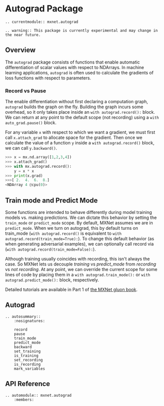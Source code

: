 # Autograd Package


```eval_rst
.. currentmodule:: mxnet.autograd
```

```eval_rst
.. warning:: This package is currently experimental and may change in the near future.
```

## Overview

The ``autograd`` package consists of functions that enable automatic
differentiation of scalar values with respect to NDArrays.
In machine learning applications,
``autograd`` is often used to calculate the gradients
of loss functions with respect to parameters.



### Record vs Pause

The enable differentiation without first declaring a computation graph,
``autograd`` builds the graph on the fly.
Building the graph incurs some overhead,
so it only takes place inside an ``with autograd.record():`` block.
We can return at any point to the default scope (not recording)
using a ``with auto_grad.pause()`` block.

For any variable ``x`` with respect to which we want a gradient,
we must first call ``x.attach_grad`` to allocate space for the gradient.
Then once we calculate the value of a function ``y``
inside a ``with autograd.record()`` block, we can call ``y.backward()``.

```python
>>> x = mx.nd.array([1,2,3,4])
>>> x.attach_grad()
>>> with mx.autograd.record():
    y = x * x
>>> print(x.grad)
>>>[ 2.  4.  6.  8.]
<NDArray 4 @cpu(0)>
```


## Train mode and Predict Mode

Some functions are intended to behave differently
during model training models vs. making predictions.
We can dictate this behavior by setting the ``train_mode`` or ``predict_mode`` scope.
By default, MXNet assumes we are in ``predict_mode``.
When we turn on autograd, this by default turns on train_mode
(``with autograd.record()`` is equivalent to
``with autograd.record(train_mode=True):``).
To change this default behavior
(as when generating adversarial examples),
we can optionally call record via
(``with autograd.record(train_mode=False):``).

Although training usually coincides with recording,
this isn't always the case.
So MXNet lets us decouple *training* vs *predict_mode* from
*recording* vs *not recording*.
At any point, we can override the current scope
for some lines of code by placing them
in a ``with autograd.train_mode():``
or ``with autograd.predict_mode():`` block, respectively.

Detailed tutorials are available in Part 1 of
[the MXNet gluon book](http://gluon.mxnet.io/).






<script type="text/javascript" src='../../_static/js/auto_module_index.js'></script>

## Autograd

```eval_rst
.. autosummary::
    :nosignatures:

    record
    pause
    train_mode
    predict_mode
    backward
    set_training
    is_training
    set_recording
    is_recording
    mark_variables
```

## API Reference

<script type="text/javascript" src='../../_static/js/auto_module_index.js'></script>

```eval_rst
.. automodule:: mxnet.autograd
    :members:
```

<script>auto_index("api-reference");</script>
